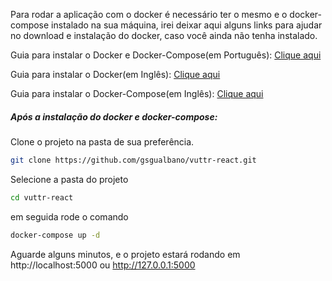 Para rodar a aplicação com o docker é necessário ter o mesmo e o docker-compose instalado na sua máquina, irei deixar aqui alguns links para ajudar no download e instalação do docker, caso você ainda não tenha instalado.

Guia para instalar o Docker e Docker-Compose(em Português):
[Clique aqui](http://stack.desenvolvedor.expert/appendix/docker/instalacao.html)

Guia para instalar o Docker(em Inglês):
[Clique aqui](https://docs.docker.com/install/)

Guia para instalar o Docker-Compose(em Inglês):
[Clique aqui](https://docs.docker.com/compose/install/)

##### Após a instalação do docker e docker-compose:

Clone o projeto na pasta de sua preferência.

```bash
git clone https://github.com/gsgualbano/vuttr-react.git
```

Selecione a pasta do projeto

```bash
cd vuttr-react
```

em seguida rode o comando

```bash
docker-compose up -d
```

Aguarde alguns minutos, e o projeto estará rodando em http://localhost:5000 ou http://127.0.0.1:5000
